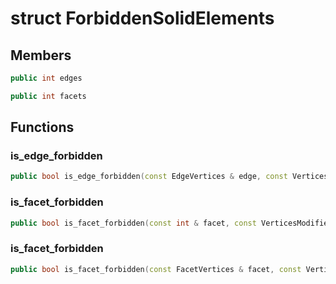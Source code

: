 # struct ForbiddenSolidElements


## Members

```cpp
public int edges

```

```cpp
public int facets

```



## Functions

### is_edge_forbidden

```cpp
public bool is_edge_forbidden(const EdgeVertices & edge, const VerticesModifier & vertices_modifier)
```


### is_facet_forbidden

```cpp
public bool is_facet_forbidden(const int & facet, const VerticesModifier & vertices_modifier)
```

### is_facet_forbidden

```cpp
public bool is_facet_forbidden(const FacetVertices & facet, const VerticesModifier & vertices_modifier)
```




